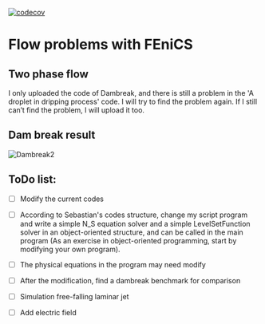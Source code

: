 [![codecov](https://codecov.io/gh/LKM-code-base/NavierStokes-with-Fenics/branch/main/graph/badge.svg?token=3WG1X3GHE1)](https://codecov.io/gh/LKM-code-base/NavierStokes-with-Fenics)

# Flow problems with FEniCS

## Two phase flow 
I only uploaded the code of Dambreak, and there is still a problem in the 'A droplet in dripping process' code. I will try to find the problem again. If I still can’t find the problem, I will upload it too.

## Dam break result
![Dambreak2](https://user-images.githubusercontent.com/43983030/120049844-95836b80-c01b-11eb-995a-43f4cd4dce2d.gif)


## ToDo list:

- [ ] Modify the current codes
- [ ] According to Sebastian's codes structure, change my script program and write a simple N_S equation solver and a simple LevelSetFunction solver in an object-oriented structure, and can be called in the main program (As an exercise in object-oriented programming, start by modifying your own program).
- [ ] The physical equations in the program may need modify
- [ ] After the modification, find a dambreak benchmark for comparison 
- [ ] Simulation free-falling laminar jet
- [ ] Add electric field


